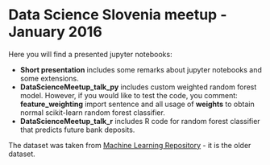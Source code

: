 # Data Science Slovenia meetup - January 2016

Here you will find a presented jupyter notebooks:
- **Short presentation** includes some remarks about jupyter notebooks and some extensions.
- **DataScienceMeetup_talk_py** includes custom weighted random forest model. However, if you would like to test the code, you comment: **feature_weighting** import sentence and all usage of **weights** to obtain normal scikit-learn random forest classifier.
- **DataScienceMeetup_talk_r** includes R code for random forest classifier that predicts future bank deposits.

The dataset was taken from [Machine Learning Repository](http://mlr.cs.umass.edu/ml/datasets/Bank+Marketing) - it is the older dataset.


